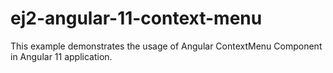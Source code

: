 # ej2-angular-11-context-menu
This example demonstrates the usage of Angular ContextMenu Component in Angular 11 application.
